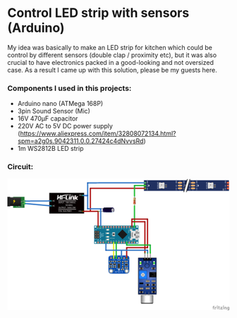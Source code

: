 Control LED strip with sensors (Arduino)
========================================

My idea was basically to make an LED strip for kitchen which could be control by different sensors (double clap / proximity etc), but it was also crucial to have electronics packed in a good-looking and not oversized case. As a result I came up with this solution, please be my guests here.

### Components I used in this projects:
* Arduino nano (ATMega 168P)
* 3pin Sound Sensor (Mic) 
* 16V 470µF capacitor
* 220V AC to 5V DC power supply (https://www.aliexpress.com/item/32808072134.html?spm=a2g0s.9042311.0.0.27424c4dNvvsRd)
* 1m WS2812B LED strip 

### Circuit:
![Circuit](/img/LED_strip_w_sensors.png)